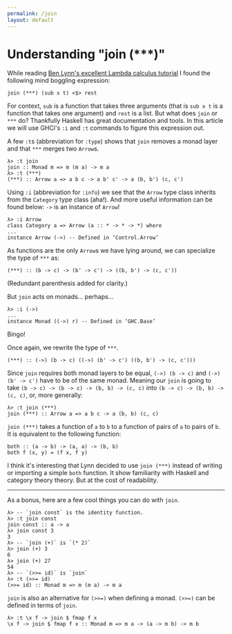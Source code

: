 ```yaml
---
permalink: /join
layout: default
---
```


# Understanding "join (\*\*\*)"

While reading [Ben Lynn's excellent Lambda calculus tutorial][1] I found the following mind boggling expression:

```
join (***) (sub x t) <$> rest
```

For context, `sub` is a function that takes three arguments (that is `sub x t` is a function that takes one argument) and `rest` is a list. But what does `join` or `***` do? Thankfully Haskell has great documentation and tools. In this article we will use GHCi's `:i` and `:t` commands to figure this expression out.

A few `:t`s (abbreviation for `:type`) shows that `join` removes a monad layer and that `***` merges two `Arrow`s.

```
λ> :t join
join :: Monad m => m (m a) -> m a
λ> :t (***)
(***) :: Arrow a => a b c -> a b' c' -> a (b, b') (c, c')
```

Using `:i` (abbreviation for `:info`) we see that the `Arrow` type class inherits from the `Category` type class (aha!). And more useful information can be found below: `->` is an instance of `Arrow`!

```
λ> :i Arrow
class Category a => Arrow (a :: * -> * -> *) where
...
instance Arrow (->) -- Defined in ‘Control.Arrow’
```

As functions are the only `Arrow`s we have lying around, we can specialize the type of `***` as:

```
(***) :: (b -> c) -> (b' -> c') -> ((b, b') -> (c, c'))
```

(Redundant parenthesis added for clarity.)

But `join` acts on monads... perhaps...

```
λ> :i (->)
...
instance Monad ((->) r) -- Defined in ‘GHC.Base’
```

Bingo!

Once again, we rewrite the type of `***`.

```
(***) :: (->) (b -> c) ((->) (b' -> c') ((b, b') -> (c, c')))
```

Since `join` requires both monad layers to be equal, `(->) (b -> c)` and `(->) (b' -> c')` have to be of the same monad. Meaning our `join` is going to take `(b -> c) -> (b -> c) -> (b, b) -> (c, c)` into `(b -> c) -> (b, b) -> (c, c)`, or, more generally:

```
λ> :t join (***)
join (***) :: Arrow a => a b c -> a (b, b) (c, c)
```

`join (***)` takes a function of `a` to `b` to a function of pairs of `a` to pairs of `b`. It is equivalent to the following function:

    both :: (a -> b) -> (a, a) -> (b, b)
    both f (x, y) = (f x, f y)

I think it's interesting that Lynn decided to use `join (***)` instead of writing or importing a simple `both` function. It show familiarity with Haskell and category theory theory. But at the cost of readability.

---

As a bonus, here are a few cool things you can do with `join`.

```
λ> -- `join const` is the identity function.
λ> :t join const
join const :: a -> a
λ> join const 3
3
λ> -- `join (+)` is `(* 2)`
λ> join (+) 3
6
λ> join (+) 27
54
λ> -- `(>>= id)` is `join`
λ> :t (>>= id)
(>>= id) :: Monad m => m (m a) -> m a
```

`join` is also an alternative for `(>>=)` when defining a monad. `(>>=)` can be defined in terms of `join`.

```
λ> :t \x f -> join $ fmap f x
\x f -> join $ fmap f x :: Monad m => m a -> (a -> m b) -> m b
```

[1]: https://crypto.stanford.edu/~blynn/lambda/hm.html
